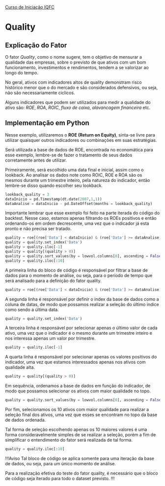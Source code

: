 <a href="/TraineeIQFC/site/home.html">Curso de Iniciação IQFC</a>

Quality
======

Explicação do Fator
-------------------

O fator *Quality*, como o nome sugere, tem o objetivo de mensurar a qualidade das empresas, sobre o previsto de que ativos com um bom funcionamento, investimentos e rendimentos, tendem a se valorizar ao longo do tempo.

No geral, ativos com indicadores altos de quality demonstram risco histórico menor que o do mercado e são considerados defensivos, ou seja, não são necessariamente cíclicos.

Alguns indicadores que podem ser utilizados para medir a qualidade do ativo são: *ROE*, *ROA*, *ROIC*, *fluxo de caixa*, *alavancagem financeira* etc.

Implementação em Python
-----------------------

Nesse exemplo, utilizaremos o **ROE (Return on Equity)**, sinta-se livre para utilizar quaisquer outros indicadores ou combinações em suas estratégias.

Será utilizada a base de dados de ROE, encontrada no economática para esse exemplo, lembre-se de fazer o tratamento de seus dados corretamente antes de utilizar.

Primeiramente, será escolhido uma data final e inicial, assim como o lookback. Ao analisar os dados note como ROIC, ROE e ROA são os mesmos durante um trimestre inteiro, pela natureza do indicador, então lembre-se disso quando escolher seu lookback.

```python
lookback_quality = 3
dataInicio = pd.Timestamp(dt.date(2007,1,1))
dataAnalise = dataInicio - pd.DateOffset(months = lookback_quality)
```

Importante lembrar que esse exemplo foi feito na parte iterada do código do backtest. Nesse caso, estamos apenas filtrando os ROEs positivos e então ordenando-os em ordem decrescente, uma vez que o indicador já esta pronto e não precisa ser tratado.

```python
quality = roe[(roe['Data'] < dataInicio) & (roe['Data'] >= dataAnalise)]
quality = quality.set_index('Data')
quality = quality.iloc[-1]
quality = quality[(quality > 0)]
quality = quality.sort_values(by = lowvol.columns[0], ascending = False)
quality = quality.iloc[:10]
```

A primeira linha do bloco de código é responsável por filtrar a base de dados para o momento de análise, ou seja, para o período de tempo que será analisado para a definição do fator quality.

```python
quality = roe[(roe['Data'] < dataInicio) & (roe['Data'] >= dataAnalise)]
```

A segunda linha é responsável por definir o index da base de dados como a coluna de datas, de modo que possamos realizar a seleção do último índice como sendo a última data.

```python
quality = quality.set_index('Data')
```

A terceira linha é responsável por selecionar apenas o último valor de cada ativo, uma vez que o indicador é o mesmo durante um trimestre inteiro e nos interessa apenas um valor por trimestre.

```python
quality = quality.iloc[-1]
```

A quarta linha é responsável por selecionar apenas os valores positivos do indicador, uma vez que estamos interessados apenas nos ativos com qualidade alta.

```python
quality = quality[(quality > 0)]
```

Em sequência, ordenamos a base de dados em função do indicador, de modo que possamos selecionar os ativos com maior qualidade no topo.

```python       
quality = quality.sort_values(by = lowvol.columns[0], ascending = False)
```

Por fim, selecionamos os 10 ativos com maior qualidade para realizar a seleção final dos ativos, uma vez que esses se encontram no topo da base de dados ordenada.

Tal forma de seleção escolhendo apenas os 10 maiores valores é uma forma consideravelmente simples de se realizar a seleção, porém a fim de simplificar o entendimento do fator será realizada de tal forma.

```python
quality = quality.iloc[:10]
```

!!!Aviso
Tal bloco de código se aplica somente para uma iteração da base de dados, ou seja, para um único momento de análise. 

Para a realização efetiva do teste do fator quality, é necessário que o bloco de código seja iterado para todo o dataset previsto.
!!!




